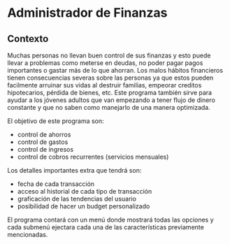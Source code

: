 # Administrador de Finanzas
## Contexto
Muchas personas no llevan buen control de sus finanzas y esto puede llevar a problemas como meterse en deudas, no poder pagar pagos importantes o gastar más de lo que ahorran. Los malos hábitos financieros tienen consecuencias severas sobre las personas ya que estos pueden facilmente arruinar sus vidas al destruir familias, empeorar creditos hipotecarios, pérdida de bienes, etc. Este programa también sirve para ayudar a los jóvenes adultos que van empezando a tener flujo de dinero constante y que no saben como manejarlo de una manera optimizada.

El objetivo de este programa son:
  - control de ahorros
  - control de gastos
  - control de ingresos
  - control de cobros recurrentes (servicios mensuales)

Los detalles importantes extra que tendrá son:
  - fecha de cada transacción
  - acceso al historial de cada tipo de transacción
  - graficación de las tendencias del usuario
  - posibilidad de hacer un budget personalizado

El programa contará con un menú donde mostrará todas las opciones y cada submenú ejectara cada una de las características previamente mencionadas.
